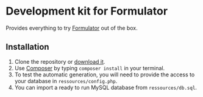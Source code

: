 # Development kit for Formulator

Provides everything to try [Formulator](http://ntopulos.github.io/formulator/index.html) out of the box.


## Installation

1. Clone the repository or [download it](https://github.com/ntopulos/formulator-devkit/archive/master.zip).
2. Use [Composer](https://getcomposer.org/) by typing ```composer install``` in your terminal.
3. To test the automatic generation, you will need to provide the access to your database in ```ressources/config.php```.
4. You can import a ready to run MySQL database from ```ressources/db.sql```.